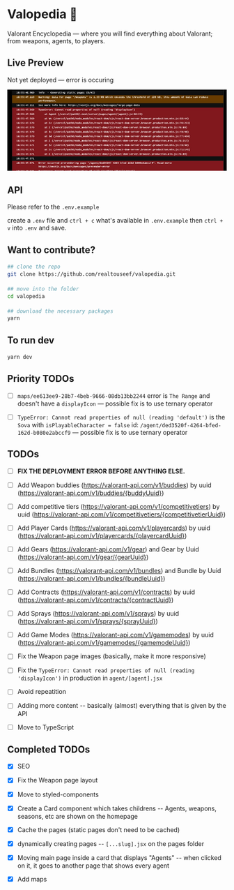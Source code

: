 # Valopedia 👾

Valorant Encyclopedia — where you will find everything about Valorant; from weapons, agents, to players.

## Live Preview

Not yet deployed — error is occuring

![Error is occuring while deploying to vercel](/public/md-images/error.jpeg)

## API

Please refer to the `.env.example`

create a `.env` file and `ctrl + c` what's available in `.env.example` then `ctrl + v` into `.env` and save.

## Want to contribute?

```bash
## clone the repo
git clone https://github.com/realtouseef/valopedia.git

## move into the folder
cd valopedia

## download the necessary packages
yarn

```

## To run dev

```bash
yarn dev
```

## Priority TODOs

- [ ] `maps/ee613ee9-28b7-4beb-9666-08db13bb2244` error is `The Range` and doesn't have a `displayIcon` — possible fix is to use ternary operator

- [ ] `TypeError: Cannot read properties of null (reading 'default')` is the `Sova` with `isPlayableCharacter = false` id: `/agent/ded3520f-4264-bfed-162d-b080e2abccf9` — possible fix is to use ternary operator

## TODOs

- [ ] **FIX THE DEPLOYMENT ERROR BEFORE ANYTHING ELSE.**

- [ ] Add Weapon buddies (https://valorant-api.com/v1/buddies) by uuid (https://valorant-api.com/v1/buddies/{buddyUuid})
- [ ] Add competitive tiers (https://valorant-api.com/v1/competitivetiers) by uuid (https://valorant-api.com/v1/competitivetiers/{competitivetierUuid})
- [ ] Add Player Cards (https://valorant-api.com/v1/playercards) by uuid (https://valorant-api.com/v1/playercards/{playercardUuid})
- [ ] Add Gears (https://valorant-api.com/v1/gear) and Gear by Uuid (https://valorant-api.com/v1/gear/{gearUuid})
- [ ] Add Bundles (https://valorant-api.com/v1/bundles) and Bundle by Uuid (https://valorant-api.com/v1/bundles/{bundleUuid})
- [ ] Add Contracts (https://valorant-api.com/v1/contracts) by uuid (https://valorant-api.com/v1/contracts/{contractUuid})
- [ ] Add Sprays (https://valorant-api.com/v1/sprays) by uuid (https://valorant-api.com/v1/sprays/{sprayUuid})
- [ ] Add Game Modes (https://valorant-api.com/v1/gamemodes) by uuid (https://valorant-api.com/v1/gamemodes/{gamemodeUuid})

- [ ] Fix the Weapon page images (basically, make it more responsive)
- [ ] Fix the `TypeError: Cannot read properties of null (reading 'displayIcon')` in production in `agent/[agent].jsx`
- [ ] Avoid repeatition
- [ ] Adding more content -- basically (almost) everything that is given by the API
- [ ] Move to TypeScript

## Completed TODOs

- [x] SEO
- [x] Fix the Weapon page layout
- [x] Move to styled-components
- [x] Create a Card component which takes childrens -- Agents, weapons, seasons, etc are shown on the homepage
- [x] Cache the pages (static pages don't need to be cached)
- [x] dynamically creating pages -- `[...slug].jsx` on the pages folder
- [x] Moving main page inside a card that displays "Agents" -- when clicked on it, it goes to another page that shows every agent

- [x] Add maps
